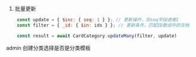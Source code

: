 1. 批量更新
```js
    const update = { $inc: { seq: 1 } }; // 更新操作，将seq字段递增1
    const filter = { _id: { $in: ids } }; // 更新条件，匹配ID数组中的文档

    const result = await CardCategory.updateMany(filter, update)
```


admin 创建分类选择是否是分类模板

